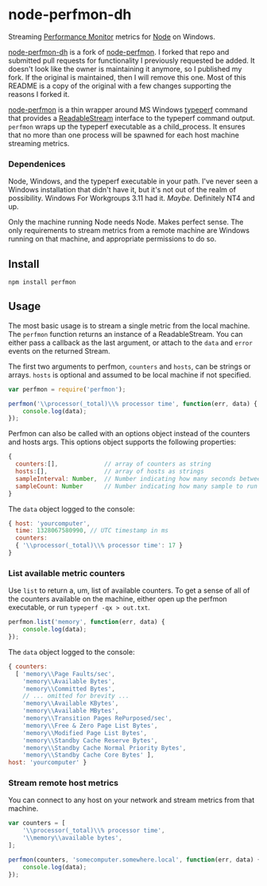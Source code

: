 # node-perfmon-dh

Streaming [Performance Monitor](http://technet.microsoft.com/en-us/library/cc749249.aspx) metrics for [Node](http://nodejs.org) on Windows.

[node-perfmon-dh](https://github.com/davehibshman/node-perfmon-dh) is a fork of [node-perfmon](http://markitondemand.github.com/node-perfmon).  I forked that repo and submitted pull requests for functionality I previously requested be added.  It doesn't look like the owner is maintaining it anymore, so I published my fork.  If the original is maintained, then I will remove this one.  Most of this README is a copy of the original with a few changes supporting the reasons I forked it.  

[node-perfmon](http://markitondemand.github.com/node-perfmon) is a thin wrapper around MS Windows [typeperf](http://technet.microsoft.com/en-us/library/bb490960.aspx) command that provides a [ReadableStream](http://nodejs.org/docs/latest/api/streams.html#readable_Stream) interface to the typeperf command output.  `perfmon` wraps up the typeperf executable as a child_process. It ensures that no more than one process will be spawned for each host machine streaming metrics.

### Dependenices

Node, Windows, and the typeperf executable in your path.  I've never seen a Windows installation that didn't have it, but it's not out of the realm of possibility.  Windows For Workgroups 3.11 had it. _Maybe._ Definitely NT4 and up.

Only the machine running Node needs Node. Makes perfect sense.  The only requirements to stream metrics from a remote machine are Windows running on that machine, and appropriate permissions to do so.

## Install

	npm install perfmon

## Usage

The most basic usage is to stream a single metric from the local machine.  The `perfmon` function returns an instance of a ReadableStream.  You can either pass a callback as the last argument, or attach to the `data` and `error` events on the returned Stream.

The first two arguments to perfmon, `counters` and `hosts`, can be strings or arrays.  `hosts` is optional and assumed to be local machine if not specified.

```javascript
var perfmon = require('perfmon');

perfmon('\\processor(_total)\\% processor time', function(err, data) {
	console.log(data);
});
```

Perfmon can also be called with an options object instead of the counters and hosts args.  This options object supports the following properties:
```javascript
{
  counters:[],             // array of counters as string
  hosts:[],                // array of hosts as strings
  sampleInterval: Number,  // Number indicating how many seconds between metric samples (-si), default is 1
  sampleCount: Number      // Number indicating how many sample to run (-sc)
}
```


The `data` object logged to the console:

```javascript
{ host: 'yourcomputer',
  time: 1328067580990, // UTC timestamp in ms
  counters:
  { '\\processor(_total)\\% processor time': 17 }
}
```

### List available metric counters

Use `list` to return a, um, list of available counters.  To get a sense of all of the counters available on the machine, either open up the perfmon executable, or run `typeperf -qx > out.txt`.

```javascript
perfmon.list('memory', function(err, data) {
	console.log(data);
});
```

The `data` object logged to the console:

```javascript
{ counters:
  [ 'memory\\Page Faults/sec',
    'memory\\Available Bytes',
    'memory\\Committed Bytes',
    // ... omitted for brevity ...
    'memory\\Available KBytes',
    'memory\\Available MBytes',
    'memory\\Transition Pages RePurposed/sec',
    'memory\\Free & Zero Page List Bytes',
    'memory\\Modified Page List Bytes',
    'memory\\Standby Cache Reserve Bytes',
    'memory\\Standby Cache Normal Priority Bytes',
    'memory\\Standby Cache Core Bytes' ],
host: 'yourcomputer' }
```

### Stream remote host metrics

You can connect to any host on your network and stream metrics from that machine. 

```javascript
var counters = [
	'\\processor(_total)\\% processor time',
	'\\memory\\available bytes',
];

perfmon(counters, 'somecomputer.somewhere.local', function(err, data) {
	console.log(data);
});
```